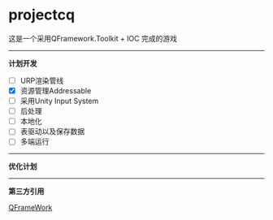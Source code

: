 # **projectcq**

这是一个采用QFramework.Toolkit + IOC 完成的游戏
* * *
**计划开发**
- [ ] URP渲染管线
- [x] 资源管理Addressable
- [ ] 采用Unity Input System
- [ ] 后处理
- [ ] 本地化
- [ ] 表驱动以及保存数据
- [ ] 多端运行
* * *
**优化计划**

* * *
**第三方引用**

  [QFrameWork](https://github.com/liangxiegame/QFramework)
